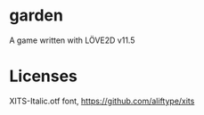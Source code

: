 # garden
A game written with LÖVE2D v11.5

# Licenses
XITS-Italic.otf font, https://github.com/aliftype/xits
